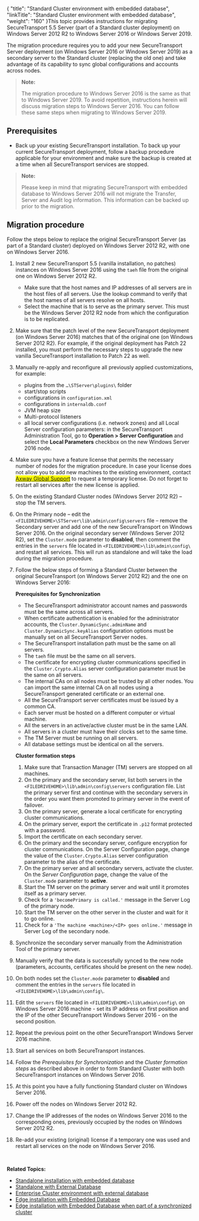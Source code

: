 {
    "title": "Standard Cluster environment with embedded database",
    "linkTitle": "Standard Cluster environment with embedded database",
    "weight": "160"
}This topic provides instructions for migrating <span class="mc-variable axway_variables.Component_Short_Name variable">SecureTransport</span> <span class="mc-variable axway_variables.Component_Version variable">5.5</span> Server (part of a Standard cluster deployment) on Windows Server 2012 R2 to Windows Server 2016 or Windows Server 2019.

The migration procedure requires you to add your new SecureTransport Server deployment (on Windows Server 2016 or Windows Server 2019) as a secondary server to the Standard cluster (replacing the old one) and take advantage of its capability to sync global configurations and accounts across nodes.

> **Note:**
>
> The migration procedure to Windows Server 2016 is the same as that to Windows Server 2019. To avoid repetition, instructions herein will discuss migration steps to Windows Server 2016. You can follow these same steps when migrating to Windows Server 2019.

## Prerequisites

-   Back up your existing <span class="mc-variable axway_variables.Component_Short_Name variable">SecureTransport</span> installation. To back up your current <span class="mc-variable axway_variables.Component_Short_Name variable">SecureTransport</span> deployment, follow a backup procedure applicable for your environment and make sure the backup is created at a time when all <span class="mc-variable axway_variables.Component_Short_Name variable">SecureTransport</span> services are stopped.

> **Note:**
>
> Please keep in mind that migrating SecureTransport with embedded database to Windows Server 2016 will not migrate the Transfer, Server and Audit log information. This information can be backed up prior to the migration.

## Migration procedure

Follow the steps below to replace the original <span class="mc-variable axway_variables.Component_Short_Name variable">SecureTransport</span> Server (as part of a Standard cluster) deployed on Windows Server 2012 R2, with one on Windows Server 2016.

1.  Install 2 new <span class="mc-variable axway_variables.Component_Short_Name variable">SecureTransport</span> <span class="mc-variable axway_variables.Component_Version variable">5.5</span> (vanilla installation, no patches) instances on Windows Server 2016 using the `taeh` file from the original one on Windows Server 2012 R2.
    -   Make sure that the host names and IP addresses of all servers are in the host files of all servers. Use the lookup command to verify that the host names of all servers resolve on all hosts.
    -   Select the machine that is to serve as the primary server. This must be the Windows Server 2012 R2 node from which the configuration is to be replicated.
2.  Make sure that the patch level of the new <span class="mc-variable axway_variables.Component_Short_Name variable">SecureTransport</span> deployment (on Windows Server 2016) matches that of the original one (on Windows Server 2012 R2). For example, if the original deployment has Patch 22 installed, you must perform the necessary steps to upgrade the new vanilla <span class="mc-variable axway_variables.Component_Short_Name variable">SecureTransport</span> installation to Patch 22 as well.
3.  Manually re-apply and reconfigure all previously applied customizations, for example:  
    -   plugins from the `…\STServer\plugins\` folder
    -   start/stop scripts
    -   configurations in `configuration.xml`
    -   configurations in `internaldb.conf`
    -   JVM heap size
    -   Multi-protocol listeners
    -   all local server configurations (i.e. network zones) and all Local Server configuration parameters: in the <span class="mc-variable axway_variables.Component_Short_Name variable">SecureTransport</span> Administration Tool, go to **Operation > Server Configuration** and select the **Local Parameters** checkbox on the new Windows Server 2016 node.
4.  Make sure you have a feature license that permits the necessary number of nodes for the migration procedure. In case your license does not allow you to add new machines to the existing environment, contact <span style="background-color: #ffff00;">[Axway Global Support](https://support.axway.com/ "Axway Global Support")</span> to request a temporary license. Do not forget to restart all services after the new license is applied.
5.  On the existing Standard Cluster nodes (Windows Server 2012 R2) – stop the TM servers.
6.  On the Primary node – edit the `<FILEDRIVEHOME>\STServer\lib\admin\config\servers` file – remove the Secondary server and add one of the new <span class="mc-variable axway_variables.Component_Short_Name variable">SecureTransport</span> on Windows Server 2016. On the original secondary server (Windows Server 2012 R2), set the `Cluster.mode` parameter to **disabled**, then comment the entries in the `servers` file located in `<FILEDRIVEHOME>\lib\admin\config\` and restart all services. This will run as standalone and will take the load during the migration procedure.
7.  Follow the below steps of forming a Standard Cluster between the original <span class="mc-variable axway_variables.Component_Short_Name variable">SecureTransport</span> (on Windows Server 2012 R2) and the one on Windows Server 2016:  
      
    **<span id="prerequisite"></span>Prerequisites for Synchronization**  
    -   The <span class="mc-variable axway_variables.Component_Short_Name variable">SecureTransport</span> administrator account names and passwords must be the same across all servers.
    -   When certificate authentication is enabled for the administrator accounts, the `Cluster.DynamicSync.adminName` and `Cluster.DynamicSync.keyAlias` configuration options must be manually set on all <span class="mc-variable axway_variables.Component_Short_Name variable">SecureTransport</span> Server nodes.
    -   The <span class="mc-variable axway_variables.Component_Short_Name variable">SecureTransport</span> installation path must be the same on all servers.
    -   The `taeh` file must be the same on all servers.
    -   The certificate for encrypting cluster communications specified in the `Cluster.Crypto.Alias` server configuration parameter must be the same on all servers.
    -   The internal CAs on all nodes must be trusted by all other nodes. You can import the same internal CA on all nodes using a <span class="mc-variable axway_variables.Component_Short_Name variable">SecureTransport</span> generated certificate or an external one.
    -   All the <span class="mc-variable axway_variables.Component_Short_Name variable">SecureTransport</span> server certificates must be issued by a common CA.
    -   Each server must be hosted on a different computer or virtual machine.
    -   All the servers in an active/active cluster must be in the same LAN.
    -   All servers in a cluster must have their clocks set to the same time.
    -   The TM Server must be running on all servers.
    -   All database settings must be identical on all the servers.

      
      
    <span id="form_cluster"></span>**Cluster formation steps**  
    1.  Make sure that Transaction Manager (TM) servers are stopped on all machines.
    2.  On the primary and the secondary server, list both servers in the `<FILEDRIVEHOME>\lib\admin\config\servers` configuration file. List the primary server first and continue with the secondary servers in the order you want them promoted to primary server in the event of failover.
    3.  On the primary server, generate a local certificate for encrypting cluster communications.
    4.  On the primary server, export the certificate in `.p12` format protected with a password.
    5.  Import the certificate on each secondary server.
    6.  On the primary and the secondary server, configure encryption for cluster communications. On the Server Configuration page, change the value of the `Cluster.Crypto.Alias` server configuration parameter to the alias of the certificate.
    7.  On the primary server and all secondary servers, activate the cluster. On the *Server Configuration* page, change the value of the `Cluster.mode` parameter to **active**.
    8.  Start the TM server on the primary server and wait until it promotes itself as a primary server.
    9.  Check for a `'becomePrimary is called.'` message in the Server Log of the primary node.
    10. Start the TM server on the other server in the cluster and wait for it to go online.
    11. Check for a `'The machine <machine>/<IP> goes online.'` message in Server Log of the secondary node.
8.  Synchronize the secondary server manually from the Administration Tool of the primary server.
9.  Manually verify that the data is successfully synced to the new node (parameters, accounts, certificates should be present on the new node).
10. On both nodes set the `Cluster.mode` parameter to **disabled** and comment the entries in the `servers` file located in `<FILEDRIVEHOME>\lib\admin\config\`.
11. Edit the `servers` file located in `<FILEDRIVEHOME>\lib\admin\config\` on Windows Server 2016 machine - set its IP address on first position and the IP of the other <span class="mc-variable axway_variables.Component_Short_Name variable">SecureTransport</span> Windows Server 2016 - on the second position.
12. Repeat the previous point on the other <span class="mc-variable axway_variables.Component_Short_Name variable">SecureTransport</span> Windows Server 2016 machine.
13. Start all services on both <span class="mc-variable axway_variables.Component_Short_Name variable">SecureTransport</span> instances.
14. Follow the *Prerequisites for Synchronization* and the *Cluster formation steps* as described above in order to form Standard Cluster with both <span class="mc-variable axway_variables.Component_Short_Name variable">SecureTransport</span> instances on Windows Server 2016.
15. At this point you have a fully functioning Standard cluster on Windows Server 2016.
16. Power off the nodes on Windows Server 2012 R2.
17. Change the IP addresses of the nodes on Windows Server 2016 to the corresponding ones, previously occupied by the nodes on Windows Server 2012 R2.
18. Re-add your existing (original) license if a temporary one was used and restart all services on the node on Windows Server 2016.

 

**Related Topics:**

-   <a href="../standalone-mysql" class="MCXref xref">Standalone installation with embedded database</a>
-   <a href="../standalone-ext-db" class="MCXref xref">Standalone with External Database</a>
-   <a href="../lec-ext-db" class="MCXref xref">Enterprise Cluster environment with external database</a>
-   <a href="../edge-mysql" class="MCXref xref">Edge installation with Embedded Database</a>
-   <a href="../edge-synced-mysql" class="MCXref xref">Edge installation with Embedded Database when part of a synchronized cluster</a>
